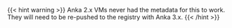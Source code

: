 ---
---

{{< hint warning >}}
Anka 2.x VMs never had the metadata for this to work. They will need to be re-pushed to the registry with Anka 3.x.
{{< /hint >}}
